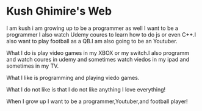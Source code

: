 # Kush Ghimire's Web 

I am kush i am growing up to be a programmer as well I want to be a programmer I also watch Udemy coures to learn how to do js or even C++.I also want to play football as a QB.I am also going to be an Youtuber.

What I do is play video games in my XBOX or my switch.I also programm and watch coures in udemy and sometimes watch viedos in my ipad and sometimes in my TV.

What I like is programming and playing viedo games.

What I do not like is that I do not like anything I love everything!

When I grow up I want to be a programmer,Youtuber,and football player!


